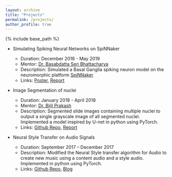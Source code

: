 ```yaml
---
layout: archive
title: "Projects"
permalink: /projects/
author_profile: true
---
```


{% include base_path %}

* Simulating Spiking Neural Networks on SpiNNaker
  * Duration: December 2018 - May 2019
  * Mentor: [Dr.  Basabdatta Sen Bhattacharya](https://www.bits-pilani.ac.in/goa/basabdattab/profile)
  * Description: Simulated a Basal Ganglia spiking neuron model on the neuromorphic platform [SpiNNaker](http://apt.cs.manchester.ac.uk/projects/SpiNNaker/)
  * Links: [Poster](https://drive.google.com/file/d/1NXFRhNDcdRs4ja7k1DZ64_NePqIQ0gxU/view?usp=sharing), [Report](https://drive.google.com/file/d/1I1Z5xS9rBSzwg2y_bDsQn2TMxrJnzGnl/view?usp=sharing)

* Image Segmentation of nuclei
  * Duration: January 2018 - April 2018
  * Mentor: [Dr. Bijil Prakash]()
  * Description: Segmented slide images containing multiple nuclei to output a single grayscale image of all segmented nuclei. Implemented a model inspired by U-net in python using PyTorch.
  * Links: [Github Repo](https://github.com/alishdipani/U-net-Pytorch), [Report](https://github.com/alishdipani/U-net-Pytorch/blob/master/CS_F266.pdf)

* Neural Style Transfer on Audio Signals
  * Duration: September 2017 – December 2017
  * Description: Modified the Neural Style transfer algorithm for Audio to create new music using a content audio and a style audio. Implemented in python using PyTorch.
  * Links: [Github Repo](https://github.com/alishdipani/Neural-Style-Transfer-Audio), [Blog](https://software.intel.com/en-us/articles/neural-style-transfer-on-audio-signals)
